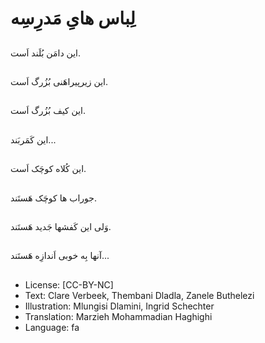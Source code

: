 # لِباس هایِ مَدرِسِه

##
این دامَن بُلَند اَست.

##
این زیرپیراهَنی بُزُرگ اَست.

##
این کیف بُزُرگ اَست.

##
این کَمَربَند...

##
این کُلاه کوچَک اَست.

##
جوراب ها کوچَک هَستَند.

##
وَلی این کَفشها جَدید هَستَند.

##
آنها بِه خوبی اَندازِه هَستَند...

##
* License: [CC-BY-NC]
* Text: Clare Verbeek, Thembani Dladla, Zanele Buthelezi
* Illustration: Mlungisi Dlamini, Ingrid Schechter
* Translation: Marzieh Mohammadian Haghighi
* Language: fa
